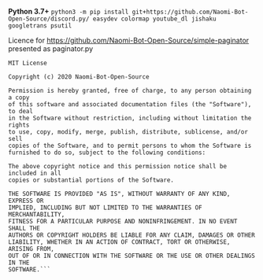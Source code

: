 **Python 3.7+**
``python3 -m pip install git+https://github.com/Naomi-Bot-Open-Source/discord.py/ easydev colormap youtube_dl jishaku googletrans psutil``

Licence for https://github.com/Naomi-Bot-Open-Source/simple-paginator presented as paginator.py
```
MIT License

Copyright (c) 2020 Naomi-Bot-Open-Source

Permission is hereby granted, free of charge, to any person obtaining a copy
of this software and associated documentation files (the "Software"), to deal
in the Software without restriction, including without limitation the rights
to use, copy, modify, merge, publish, distribute, sublicense, and/or sell
copies of the Software, and to permit persons to whom the Software is
furnished to do so, subject to the following conditions:

The above copyright notice and this permission notice shall be included in all
copies or substantial portions of the Software.

THE SOFTWARE IS PROVIDED "AS IS", WITHOUT WARRANTY OF ANY KIND, EXPRESS OR
IMPLIED, INCLUDING BUT NOT LIMITED TO THE WARRANTIES OF MERCHANTABILITY,
FITNESS FOR A PARTICULAR PURPOSE AND NONINFRINGEMENT. IN NO EVENT SHALL THE
AUTHORS OR COPYRIGHT HOLDERS BE LIABLE FOR ANY CLAIM, DAMAGES OR OTHER
LIABILITY, WHETHER IN AN ACTION OF CONTRACT, TORT OR OTHERWISE, ARISING FROM,
OUT OF OR IN CONNECTION WITH THE SOFTWARE OR THE USE OR OTHER DEALINGS IN THE
SOFTWARE.```
